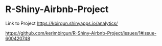 # R-Shiny-Airbnb-Project
Link to Project
https://kbirgun.shinyapps.io/analytics/

https://github.com/kerimbirgun/R-Shiny-Airbnb-Project/issues/1#issue-600420748
